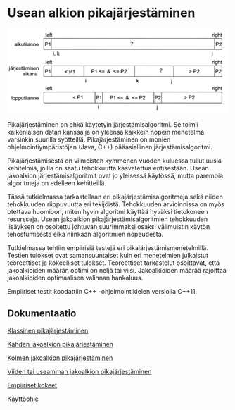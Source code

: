 # Usean alkion pikajärjestäminen

<img src="dokumentaatio/png/dualpivot.png" width="750">

Pikajärjestäminen on ehkä käytetyin järjestämisalgoritmi. Se toimii kaikenlaisen datan kanssa ja on yleensä kaikkein nopein menetelmä varsinkin suurilla syötteillä. Pikajärjestäminen on monien ohjelmointiympäristöjen (Java, C++) pääasiallinen järjestämisalgoritmi.

Pikajärjestämisestä on viimeisten kymmenen vuoden kuluessa tullut uusia kehitelmiä, joilla on saatu tehokkuutta kasvatettua entisestään. Usean jakoalkion järjestämisalgoritmit ovat jo yleisessä käytössä, mutta parempia algoritmeja on edelleen kehitteillä.

Tässä tutkielmassa tarkastellaan eri pikajärjestämisalgoritmeja sekä niiden tehokkuuden riippuvuutta eri tekijöistä. Tehokkuuden arvioinnissa on myös otettava huomioon, miten hyvin algoritmi käyttää hyväksi tietokoneen resursseja. Usean jakoalkion pikajärjestämisalgoritmien tehokkuuden lisäyksen on osoitettu johtuvan suurimmaksi osaksi välimuistin käytön tehostumisesta eikä niinkään algoritmien nopeudesta.

Tutkielmassa tehtiin empiirisiä testejä eri pikajärjestämismenetelmillä. Testien tulokset ovat samansuuntaiset kuin eri menetelmien julkaistut teoreettiset ja kokeelliset tulokset. Teoreettiset tarkastelut osoittavat, että jakoalkioiden määrän optimi on neljä tai viisi. Jakoalkioiden määrää rajoittaa jakoalkioiden optimaalisen valinnan hankaluus.

Empiiriset testit koodattiin C++ -ohjelmointikielen versiolla C++11.

## Dokumentaatio

[Klassinen pikajärjestäminen](https://github.com/lautanal/quicksort/blob/master/dokumentaatio/classic.md)

[Kahden jakoalkion pikajärjestäminen](https://github.com/lautanal/quicksort/blob/master/dokumentaatio/dualpivot.md)

[Kolmen jakoalkion pikajärjestäminen](https://github.com/lautanal/quicksort/blob/master/dokumentaatio/threepivot.md)

[Viiden tai useamman jakoalkion pikajärjestäminen](https://github.com/lautanal/quicksort/blob/master/dokumentaatio/fivepivot.md)

[Empiiriset kokeet](https://github.com/lautanal/quicksort/blob/master/dokumentaatio/testausdokumentti.md)

[Käyttöohje](https://github.com/lautanal/quicksort/blob/master/dokumentaatio/kayttoohje.md)
